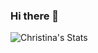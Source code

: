 ### Hi there 👋
![Christina's Stats](https://github-readme-stats-sigma-five.vercel.app/api?username=ChristinaFomenko&show_icons=true&theme=dracula)

